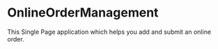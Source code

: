 # OnlineOrderManagement
This Single Page application which helps you add and submit an online order.

